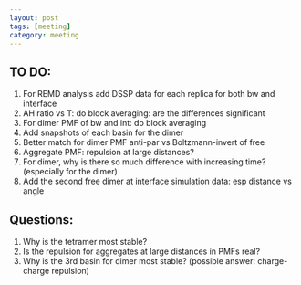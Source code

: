 ```yaml
---
layout: post
tags: [meeting]
category: meeting
---
```


## TO DO:
1. For REMD analysis add DSSP data for each replica for both bw and interface
2. AH ratio vs T: do block averaging: are the differences significant
3. For dimer PMF of bw and int: do block averaging
4. Add snapshots of each basin for the dimer
5. Better match for dimer PMF anti-par vs Boltzmann-invert of free
6. Aggregate PMF: repulsion at large distances?
7. For dimer, why is there so much difference with increasing time? (especially for the dimer)
8. Add the second free dimer at interface simulation data: esp distance vs angle

## Questions:
1. Why is the tetramer most stable?
2. Is the repulsion for aggregates at large distances in PMFs real?
3. Why is the 3rd basin for dimer most stable? (possible answer: charge-charge repulsion)

